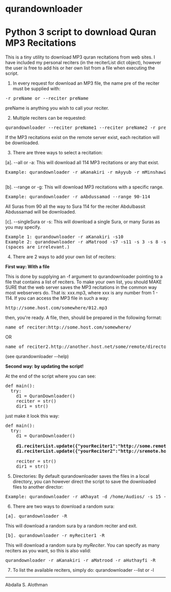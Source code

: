 qurandownloader
=================================================

Python 3 script to download Quran MP3 Recitations
=================================================

This is a tiny utility to download MP3 quran recitations from web sites. I have included my
personal reciters (in the reciterList dict object), however the user is free to add his or her
own list from a file when executing the script.

1. In every request for download an MP3 file, the name pre of the reciter must be supplied with:
<pre>
-r preName or --reciter preName
</pre>
preName is anything you wish to call your reciter.

2. Multiple reciters can be requested:
<pre>
qurandownloader --reciter preName1 --reciter preName2 -r preName 3.
</pre>
If the MP3 recitations exist on the remote server exist, each recitation will be downloaded.

3. There are three ways to select a recitation:

[a]. --all or -a: This will download all 114 MP3 recitations or any that exist.
<pre>
Example: qurandownloader -r aKanakiri -r mAyyub -r mMinshawi --all (or -a)
 </pre>
[b]. --range or -g: This will download MP3 recitations with a specific range.
<pre>
Example: qurandownloader -r aAbdussamad --range 90-114
</pre>
All Suras from 90 all the way to Sura 114 for the reciter Abdulbassit Abdussamad will be downloaded.

[c]. --singleSura or -s: This will download a single Sura, or many Suras as you may specify.
<pre>
Example 1: qurandownloader -r aKanakiri -s10
Example 2: qurandownloader -r aMatrood -s7 -s11 -s 3 -s 8 -s 19 -s18
(spaces are irrelevant.)
</pre>
4. There are 2 ways to add your own list of reciters:

<b>First way: With a file</b>

This is done by supplying an -f argument to qurandownloader pointing to a file that contains a list of
reciters. To make your own list, you should MAKE SURE that the web server saves the MP3 recitations
in the common way most webservers do. That is: xxx.mp3, where xxx is any number from 1 - 114. If
you can access the MP3 file in such a way:
<pre>
http://some.host.com/somewhere/012.mp3
</pre>
then, you're ready. A file, then, should be prepared in the following format:

<pre>name_of_reciter:http://some.host.com/somewhere/</pre>
OR
<pre>name_of_reciter2.http://another.host.net/some/remote/directory/</pre>
(see qurandownloader --help)

<b>Second way: by updating the script!</b>

At the end of the script where you can see:
<pre>
def main():
  try:
    d1 = QuranDownloader()
    reciter = str()
    dir1 = str()
</pre>
just make it look this way:
<pre>
def main():
  try:
    d1 = QuranDownloader()
<b>
    d1.reciterList.update({"yourReciter1":"http://some.remote.host.com/rest/of/url/"})
    d1.reciterList.update({"yourReciter2":"http://sremote.host.net/path/to/reciter/files/"})
</b> 
    reciter = str()
    dir1 = str()
</pre>
5. Directories: By default qurandownloader saves the files in a local directory, you can however
direct the script to save the downloaded files to another director:
<pre>
Example: qurandownloader -r aKhayat -d /home/Audios/ -s 15 -g 1-3
</pre>
6. There are two ways to download a random sura:
<pre>
[a]. qurandownloader -R
</pre>
This will download a random sura by a random reciter and exit.
<pre>
[b]. qurandownloader -r myReciter1 -R
</pre>
This will download a random sura by <i>myReciter</i>. You can specify as many reciters as you want, so
this is also valid:
<pre>
qurandownloader -r aKanakiri -r aMatrood -r aHuthayfi -R
</pre>
7. To list the available reciters, simply do: qurandownloader --list or -l

---
Abdalla S. Alothman

